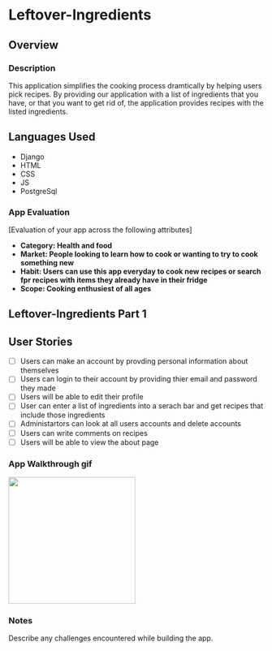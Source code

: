 # Leftover-Ingredients

## Overview
### Description 
  This application simplifies the cooking process dramtically by helping users pick recipes. By providing our application with a list of ingredients that you have, or that you want to get rid of, the application provides recipes with the listed ingredients. 

## Languages Used
- Django
- HTML
- CSS
- JS
- PostgreSql

### App Evaluation 
[Evaluation of your app across the following attributes]
- **Category: Health and food**
- **Market: People looking to learn how to cook or wanting to try to cook something new**
- **Habit: Users can use this app everyday to cook new recipes or search fpr recipes with items they already have in their fridge**
- **Scope: Cooking enthusiest of all ages**

## Leftover-Ingredients Part 1 

## User Stories
- [ ] Users can make an account by provding personal information about themselves
- [ ] Users can login to their account by providing thier email and password they made
- [ ] Users will be able to edit their profile
- [ ] User can enter a list of ingredients into a serach bar and get recipes that include those ingredients  
- [ ] Administartors can look at all users accounts and delete accounts
- [ ] Users can write comments on recipes
- [ ] Users will be able to view the about page                      

### App Walkthrough gif 

<img src="FILENAME" width=250><br>

### Notes
Describe any challenges encountered while building the app.
